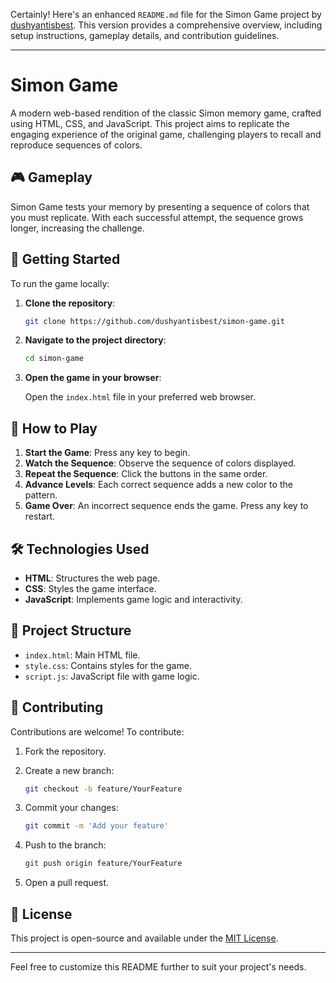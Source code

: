 Certainly! Here's an enhanced `README.md` file for the Simon Game project by [dushyantisbest](https://github.com/dushyantisbest/simon-game). This version provides a comprehensive overview, including setup instructions, gameplay details, and contribution guidelines.

---

# Simon Game

A modern web-based rendition of the classic Simon memory game, crafted using HTML, CSS, and JavaScript. This project aims to replicate the engaging experience of the original game, challenging players to recall and reproduce sequences of colors.

## 🎮 Gameplay

Simon Game tests your memory by presenting a sequence of colors that you must replicate. With each successful attempt, the sequence grows longer, increasing the challenge.

## 🚀 Getting Started

To run the game locally:

1. **Clone the repository**:

   ```bash
   git clone https://github.com/dushyantisbest/simon-game.git
   ```

2. **Navigate to the project directory**:

   ```bash
   cd simon-game
   ```

3. **Open the game in your browser**:

   Open the `index.html` file in your preferred web browser.

## 🧠 How to Play

1. **Start the Game**: Press any key to begin.
2. **Watch the Sequence**: Observe the sequence of colors displayed.
3. **Repeat the Sequence**: Click the buttons in the same order.
4. **Advance Levels**: Each correct sequence adds a new color to the pattern.
5. **Game Over**: An incorrect sequence ends the game. Press any key to restart.

## 🛠️ Technologies Used

- **HTML**: Structures the web page.
- **CSS**: Styles the game interface.
- **JavaScript**: Implements game logic and interactivity.

## 📁 Project Structure

- `index.html`: Main HTML file.
- `style.css`: Contains styles for the game.
- `script.js`: JavaScript file with game logic.

## 🤝 Contributing

Contributions are welcome! To contribute:

1. Fork the repository.
2. Create a new branch:

   ```bash
   git checkout -b feature/YourFeature
   ```

3. Commit your changes:

   ```bash
   git commit -m 'Add your feature'
   ```

4. Push to the branch:

   ```bash
   git push origin feature/YourFeature
   ```

5. Open a pull request.

## 📄 License

This project is open-source and available under the [MIT License](LICENSE).

---

Feel free to customize this README further to suit your project's needs. 
